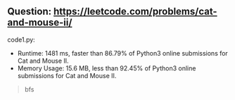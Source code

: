 ## Question: https://leetcode.com/problems/cat-and-mouse-ii/

code1.py:
* Runtime: 1481 ms, faster than 86.79% of Python3 online submissions for Cat and Mouse II.
* Memory Usage: 15.6 MB, less than 92.45% of Python3 online submissions for Cat and Mouse II.
> bfs
